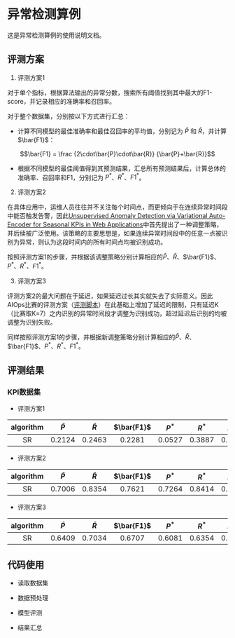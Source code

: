 # 异常检测算例
这是异常检测算例的使用说明文档。

## 评测方案

1. 评测方案1

对于单个指标，根据算法输出的异常分数，搜索所有阈值找到其中最大的F1-score，并记录相应的准确率和召回率。

对于整个数据集，分别按以下方式进行汇总：

* 计算不同模型的最佳准确率和最佳召回率的平均值，分别记为 $\bar{P}$ 和 $\bar{R}$，并计算 $\bar{F1}$：

$$\bar{F1} = \frac {2\cdot\bar{P}\cdot\bar{R}} {\bar{P}+\bar{R}}$$

* 根据不同模型的最佳阈值得到其预测结果，汇总所有预测结果后，计算总体的准确率、召回率和F1，分别记为 $P^*$、$R^*$、$F1^*$。

2. 评测方案2

在具体应用中，运维人员往往并不关注每个时间点，而更倾向于在连续异常时间段中能否触发告警，因此[Unsupervised Anomaly Detection via Variational Auto-Encoder for Seasonal KPIs in Web Applications](https://arxiv.org/pdf/1802.03903.pdf)中首先提出了一种调整策略，并后续被广泛使用。该策略的主要思想是，如果连续异常时间段中的任意一点被识别为异常，则认为这段时间内的所有时间点均被识别成功。

按照评测方案1的步骤，并根据该调整策略分别计算相应的$\bar{P}$、$\bar{R}$、$\bar{F1}$、$P^*$、$R^*$、$F1^*$。

3. 评测方案3

评测方案2的最大问题在于延迟，如果延迟过长其实就失去了实际意义。因此AIOps比赛的评测方案（[评测脚本](https://github.com/iopsai/iops/blob/master/evaluation/evaluation.py)）在此基础上增加了延迟的限制，只有延迟K（比赛取K=7）之内识别的异常时间段才调整为识别成功，超过延迟后识别的均被调整为识别失败。

同样按照评测方案1的步骤，并根据新调整策略分别计算相应的$\bar{P}$、$\bar{R}$、$\bar{F1}$、$P^*$、$R^*$、$F1^*$。

## 评测结果

### KPI数据集
* 评测方案1

|algorithm|$\bar{P}$|$\bar{R}$|$\bar{F1}$|$P^*$|$R^*$|$F1^*$|
|:----:|:----:|:----:|:----:|:----:|:----:|:----:|
|SR|0.2124|0.2463|0.2281|0.0527|0.3887|0.0928|

* 评测方案2

|algorithm|$\bar{P}$|$\bar{R}$|$\bar{F1}$|$P^*$|$R^*$|$F1^*$|
|:----:|:----:|:----:|:----:|:----:|:----:|:----:|
|SR|0.7006|0.8354|0.7621|0.7264|0.8414|0.7797|

* 评测方案3

|algorithm|$\bar{P}$|$\bar{R}$|$\bar{F1}$|$P^*$|$R^*$|$F1^*$|
|:----:|:----:|:----:|:----:|:----:|:----:|:----:|
|SR|0.6409|0.7034|0.6707|0.6081|0.6354|0.6214|

## 代码使用
* 读取数据集

* 数据预处理

* 模型评测

* 结果汇总